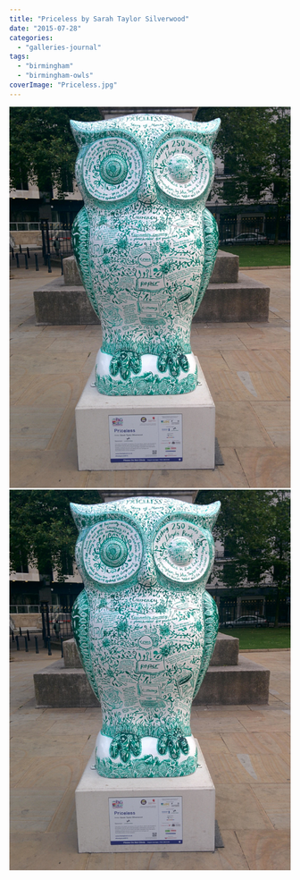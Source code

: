 ```yaml
---
title: "Priceless by Sarah Taylor Silverwood"
date: "2015-07-28"
categories: 
  - "galleries-journal"
tags: 
  - "birmingham"
  - "birmingham-owls"
coverImage: "Priceless.jpg"
---
```


[![](images/Priceless.jpg)](images/Priceless.jpg)
[![](images/Priceless.jpg)](images/Priceless.jpg)
